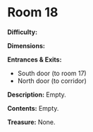 # Room 18

**Difficulty:** 

**Dimensions:** 

**Entrances & Exits:**
- South door (to room 17)
- North door (to corridor)

**Description:**
Empty.

**Contents:**
Empty.

**Treasure:**
None.